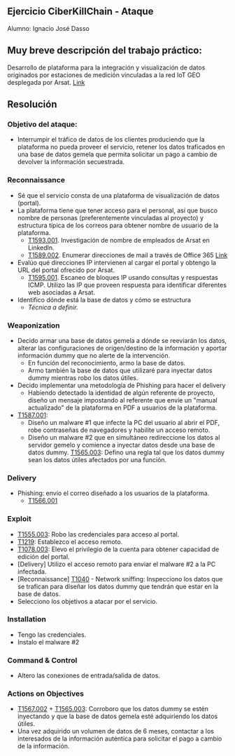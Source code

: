 ## Ejercicio CiberKillChain - Ataque

Alumno: Ignacio José Dasso

## Muy breve descripción del trabajo práctico:
Desarrollo de plataforma para la integración y visualización de datos originados por estaciones de medición vinculadas a la red IoT GEO desplegada por Arsat. [Link](https://docs.google.com/document/d/1MmpQ4RmHmQ25UQEeI_A3iR1Rp0mPJwzN5ye3oOfIFBE/edit?usp=sharing)

## Resolución

### Objetivo del ataque:
* Interrumpir el tráfico de datos de los clientes produciendo que la plataforma no pueda proveer el servicio, retener los datos traficados en una base de datos gemela que permita solicitar un pago a cambio de devolver la información secuestrada.

### Reconnaissance
* Sé que el servicio consta de una plataforma de visualización de datos (portal).
* La plataforma tiene que tener acceso para el personal, así que busco nombre de personas (preferentemente vinculadas al proyecto) y estructura típica de los correos para obtener nombre de usuario de la plataforma.
  -  [T1593.001](https://attack.mitre.org/techniques/T1593/001/). Investigación de nombre de empleados de Arsat en LinkedIn.
  -  [T1589.002](https://attack.mitre.org/techniques/T1589/002/). Enumerar direcciones de mail a través de Office 365 [Link](https://github.com/gremwell/o365enum)
* Evalúo qué direcciones IP intervienen al cargar el portal y obtengo la URL del portal ofrecido por Arsat.
  - [T1595.001](https://attack.mitre.org/techniques/T1595/001/). Escaneo de bloques IP usando consultas y respuestas ICMP. Utilizo las IP que proveen respuesta para identificar diferentes web asociadas a Arsat.
* Identifico dónde está la base de datos y cómo se estructura
  - _Técnica a definir._

### Weaponization
* Decido armar una base de datos gemela a dónde se reeviarán los datos, alterar las configuraciones de origen/destino de la información y aportar información dummy que no alerte de la intervención.
  - En función del reconocimiento, armo la base de datos.
  - Armo también la base de datos que utilizaré para inyectar datos dummy mientras robo los datos útiles. 
* Decido implementar una metodología de Phishing para hacer el delivery
  - Habiendo detectado la identidad de algún referente de proyecto, diseño un mensaje impostando al referente que envíe un "manual actualizado" de la plataforma en PDF a usuarios de la plataforma.
* [T1587.001](https://attack.mitre.org/techniques/T1587/001/):
  - Diseño un malware #1 que infecte la PC del usuario al abrir el PDF, robe contraseñas de navegadores y habilite un acceso remoto.
  - Diseño un malware #2 que en simultáneo redireccione los datos al servidor gemelo y comience a inyectar datos desde una base de datos dummy. [T1565.003](https://attack.mitre.org/techniques/T1565/003/): Defino una regla tal que los datos dummy sean los datos útiles afectados por una función.
  
### Delivery
* Phishing: envío el correo diseñado a los usuarios de la plataforma.
  - [T1566.001](https://attack.mitre.org/techniques/T1566/001/)
  
### Exploit
* [T1555.003](https://attack.mitre.org/techniques/T1555/003/): Robo las credenciales para acceso al portal.
* [T1219](https://attack.mitre.org/techniques/T1219/): Establezco el acceso remoto.
* [T1078.003](https://attack.mitre.org/techniques/T1078/003/): Elevo el privilegio de la cuenta para obtener capacidad de edición del portal.
* [Delivery] Utilizo el acceso remoto para enviar el malware #2 a la PC infectada.
* [Reconnaissance] [T1040](https://attack.mitre.org/techniques/T1040/) - Network sniffing: Inspecciono los datos que se trafican para diseñar los datos dummy que tendrán que estar en la base de datos.
* Selecciono los objetivos a atacar por el servicio.
  
### Installation  
* Tengo las credenciales.
* Instalo el malware #2

### Command & Control
* Altero las conexiones de entrada/salida de datos.
  
### Actions on Objectives
* [T1567.002](https://attack.mitre.org/techniques/T1567/002/) + [T1565.003](https://attack.mitre.org/techniques/T1565/003/): Corroboro que los datos dummy se estén inyectando y que la base de datos gemela esté adquiriendo los datos útiles.
* Una vez adquirido un volumen de datos de 6 meses, contactar a los interesados de la información auténtica para solicitar el pago a cambio de la información.
